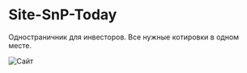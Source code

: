 # Site-SnP-Today
 Одностраничник для инвесторов. Все нужные котировки в одном месте.

![Сайт](https://i.imgur.com/SimUzT5.png)
